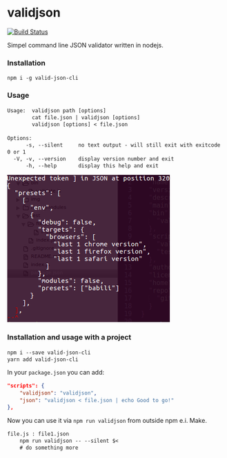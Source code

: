 validjson
=========
[![Build Status](https://travis-ci.org/dotnetcarpenter/validate-json.svg?branch=master)](https://travis-ci.org/dotnetcarpenter/validate-json)



Simpel command line JSON validator written in nodejs.


### Installation ###

```
npm i -g valid-json-cli
```


### Usage ###

```
Usage:  validjson path [options]
        cat file.json | validjson [options]
        validjson [options] < file.json

Options:
      -s, --silent     no text output - will still exit with exitcode 0 or 1
  -V, -v, --version    display version number and exit
      -h, --help       display this help and exit
```

![displays errors in color on the command line](img/Screenshot_from_version_1.1.1.png "Graphical error hint")


### Installation and usage with a project ###

```
npm i --save valid-json-cli
yarn add valid-json-cli
```

In your `package.json` you can add:

```json
"scripts": {
    "validjson": "validjson",
    "json": "validjson < file.json | echo Good to go!"
},
```

Now you can use it via `npm run validjson` from outside npm e.i. Make.

```make
file.js : file1.json
    npm run validjson -- --silent $<
    # do something more
```
